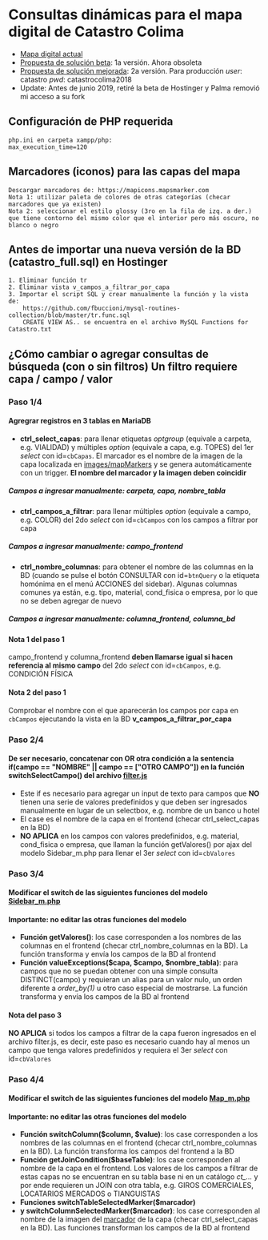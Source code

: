 # Consultas dinámicas para el mapa digital de Catastro Colima
- [Mapa digital actual]
- [Propuesta de solución beta]: 1a versión. Ahora obsoleta
- [Propuesta de solución mejorada]: 2a versión. Para producción
*user*: catastro
*pwd*: catastrocolima2018
- Update: Antes de junio 2019, retiré la beta de Hostinger y Palma removió mi acceso a su fork


## Configuración de PHP requerida
```
php.ini en carpeta xampp/php:
max_execution_time=120
```


## Marcadores (iconos) para las capas del mapa
```
Descargar marcadores de: https://mapicons.mapsmarker.com
Nota 1: utilizar paleta de colores de otras categorías (checar marcadores que ya existen)
Nota 2: seleccionar el estilo glossy (3ro en la fila de izq. a der.)
que tiene contorno del mismo color que el interior pero más oscuro, no blanco o negro
```


## Antes de importar una nueva versión de la BD (catastro_full.sql) en Hostinger
```
1. Eliminar función tr
2. Eliminar vista v_campos_a_filtrar_por_capa
3. Importar el script SQL y crear manualmente la función y la vista de:
    https://github.com/fbuccioni/mysql-routines-collection/blob/master/tr.func.sql
    CREATE VIEW AS.. se encuentra en el archivo MySQL Functions for Catastro.txt
```


## ¿Cómo cambiar o agregar consultas de búsqueda (con o sin filtros) Un filtro requiere capa / campo / valor
### Paso 1/4
#### Agregrar registros en 3 tablas en MariaDB
- **ctrl_select_capas**: para llenar etiquetas *optgroup* (equivale a carpeta, e.g. VIALIDAD) y múltiples *option* (equivale a capa, e.g. TOPES) del 1er *select* con id=`cbCapas`. El marcador es el nombre de la imagen de la capa localizada en [images/mapMarkers](images/mapMarkers) y se genera automáticamente con un trigger. **El nombre del marcador y la imagen deben coincidir**
##### Campos a ingresar manualmente: carpeta, capa, nombre_tabla
- **ctrl_campos_a_filtrar**: para llenar múltiples *option* (equivale a campo, e.g. COLOR) del 2do *select* con id=`cbCampos` con los campos a filtrar por capa
##### Campos a ingresar manualmente: campo_frontend
- **ctrl_nombre_columnas**: para obtener el nombre de las columnas en la BD (cuando se pulse el botón CONSULTAR con id=`btnQuery` o la etiqueta homónima en el menú ACCIONES del sidebar). Algunas columnas comunes ya están, e.g. tipo, material, cond_fisica o empresa, por lo que no se deben agregar de nuevo
##### Campos a ingresar manualmente: columna_frontend, columna_bd
#### Nota 1 del paso 1
campo_frontend y columna_frontend **deben llamarse igual si hacen referencia al mismo campo** del 2do *select* con id=`cbCampos`, e.g. CONDICIÓN FÍSICA
#### Nota 2 del paso 1
Comprobar el nombre con el que aparecerán los campos por capa en `cbCampos` ejecutando la vista en la BD **v_campos_a_filtrar_por_capa**


### Paso 2/4
#### De ser necesario, concatenar con OR otra condición a la sentencia if(campo == "NOMBRE" || campo == ["OTRO CAMPO"]) en la función switchSelectCampo() del archivo [filter.js](js/filter/filter.js)
- Este if es necesario para agregar un input de texto para campos que **NO** tienen una serie de valores predefinidos y que deben ser ingresados manualmente en lugar de un selectbox, e.g. nombre de un banco u hotel
- El case es el nombre de la capa en el frontend (checar ctrl_select_capas en la BD)
- **NO APLICA** en los campos con valores predefinidos, e.g. material, cond_fisica o empresa, que llaman la función getValores() por ajax del modelo Sidebar_m.php para llenar el 3er *select* con id=`cbValores`


### Paso 3/4
#### Modificar el switch de las siguientes funciones del modelo [Sidebar_m.php](application/models/Sidebar_m.php)
#### Importante: no editar las otras funciones del modelo
- **Función getValores()**: los case corresponden a los nombres de las columnas en el frontend (checar ctrl_nombre_columnas en la BD). La función transforma y envía los campos de la BD al frontend
- **Función valueExceptions($capa, $campo, $nombre_tabla)**: para campos que no se puedan obtener con una simple consulta DISTINCT(campo) y requieran un alias para un valor nulo, un orden diferente a *order_by(1)* u otro caso especial de mostrarse. La función transforma y envía los campos de la BD al frontend
#### Nota del paso 3
**NO APLICA** si todos los campos a filtrar de la capa fueron ingresados en el archivo filter.js, es decir, este paso es necesario cuando hay al menos un campo que tenga valores predefinidos y requiera el 3er *select* con id=`cbValores`


### Paso 4/4
#### Modificar el switch de las siguientes funciones del modelo [Map_m.php](application/models/Map_m.php)
#### Importante: no editar las otras funciones del modelo
- **Función switchColumn($column, $value)**: los case corresponden a los nombres de las columnas en el frontend (checar ctrl_nombre_columnas en la BD). La función transforma los campos del frontend a la BD
- **Función getJoinCondition($baseTable)**: los case corresponden al nombre de la capa en el frontend. Los valores de los campos a filtrar de estas capas no se encuentran en su tabla base ni en un catálogo *ct_...* y por ende requieren un JOIN con otra tabla, e.g. GIROS COMERCIALES, LOCATARIOS MERCADOS o TIANGUISTAS
- **Funciones switchTableSelectedMarker($marcador)**
- **y switchColumnSelectedMarker($marcador)**: los case corresponden al nombre de la imagen del [marcador](images/mapMarkers) de la capa (checar ctrl_select_capas en la BD). Las funciones transforman los campos de la BD al frontend


[Mapa digital actual]: <http://www.catastrocolima.gob.mx/cartografia.html>
[Propuesta de solución beta]: <http://ateneorid.com/osint-beta>
[Propuesta de solución mejorada]: <http://ateneorid.com/osint>
